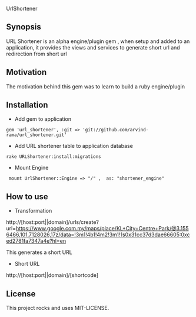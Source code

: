 UrlShortener

## Synopsis
URL Shortener is an alpha engine/plugin gem , when setup and added to an application, it provides the views and services to generate short url and redirection from short url


## Motivation

The motivation behind this gem was to learn to build a ruby engine/plugin

## Installation

* Add gem to application

```
gem 'url_shortener', :git => 'git://github.com/arvind-rama/url_shortener.git' 

```
* Add URL shortener table to application database

```
rake URLShortener:install:migrations
```

* Mount Engine

```
 mount UrlShortener::Engine => "/" ,  as: "shortener_engine"
```

## How to use

* Transformation 

http://[host:port||domain]/urls/create?url=https://www.google.com.my/maps/place/KL+City+Centre+Park/@3.1556466,101.7128026,17z/data=!3m1!4b1!4m2!3m1!1s0x31cc37d3dae66605:0xced2781fa7347a4e?hl=en

This generates a short URL 

* Short URL

http://[host:port||domain]/[shortcode]


## License

This project rocks and uses MIT-LICENSE.
